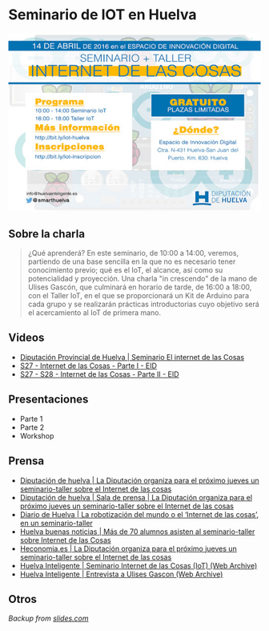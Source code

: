 # Seminario de IOT en Huelva

![cartel promocional del evento](assets/banner.jpg)

## Sobre la charla
> ¿Qué aprenderá? En este seminario, de 10:00 a 14:00, veremos, partiendo de una base sencilla en la que no es necesario tener conocimiento previo; qué es el IoT, el alcance, así como su potencialidad y proyección. Una charla "in crescendo" de la mano de Ulises Gascón, que culminará en horario de tarde, de 16:00 a 18:00, con el Taller IoT, en el que se proporcionará un Kit de Arduino para cada grupo y se realizarán prácticas introductorias cuyo objetivo será el acercamiento al IoT de primera mano.

## Videos

- [Diputación Provincial de Huelva | Seminario El internet de las Cosas](https://www.youtube.com/watch?v=n0AzLrU0Qhg)
- [S27 - Internet de las Cosas - Parte I - EID](https://www.youtube.com/watch?v=p935-uqRuN0&t)
- [S27 - S28 - Internet de las Cosas - Parte II - EID](https://www.youtube.com/watch?v=tjvuc0Xfzlc)

## Presentaciones

- Parte 1
- Parte 2
- Workshop

## Prensa

- [Diputación de huelva | La Diputación organiza para el próximo jueves un seminario-taller sobre el Internet de las cosas](http://control.diphuelva.es/pdflink/es/d1086e0d-0a72-11e8-abc7-63f9a58dae09/La-Diputacion-organiza-para-el-proximo-jueves-un-seminario-taller-sobre-el-Internet-de-las-cosas.pdf?themeconfigpath=/sites/dph/.themeconfig)
- [Diputación de huelva | Sala de prensa | La Diputación organiza para el próximo jueves un seminario-taller sobre el Internet de las cosas](http://www.diphuelva.es/prensa/La-Diputacion-organiza-para-el-proximo-jueves-un-seminario-taller-sobre-el-Internet-de-las-cosas/)
- [Diario de Huelva | La robotización del mundo o el ‘Internet de las cosas’, en un seminario-taller](https://www.diariodehuelva.es/2016/04/11/la-robotizacion-del-mundo-o-el-internet-de-las-cosas-en-un-seminario-taller/)
- [Huelva buenas noticias | Más de 70 alumnos asisten al seminario-taller sobre Internet de las Cosas](https://huelvabuenasnoticias.com/2016/04/14/mas-de-70-alumnos-asisten-al-seminario-taller-sobre-internet-de-las-cosas/)
- [Heconomia.es | La Diputación organiza para el próximo jueves un seminario-taller sobre el Internet de las cosas](http://www.heconomia.es/volatil.asp?o=-154314853)
- [Huelva Inteligente | Seminario Internet de las Cosas (IoT) (Web Archive)](https://web.archive.org/web/20160503160244/http://blog.huelvainteligente.es/noticias/internet-de-las-cosas-iot/)
- [Huelva Inteligente | Entrevista a Ulises Gascon (Web Archive)](https://web.archive.org/web/20160704143330/http://blog.huelvainteligente.es/noticias/entrevistamos-a-ulises-gascon-y-hablamos-sobre-internet-de-las-cosas/)

## Otros

_Backup from [slides.com](https://cyber-nomads.slides.com/ulisesgascon/iot-huelva-inteligente-parte-1)_

